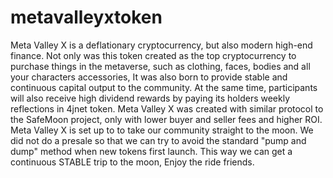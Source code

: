 # metavalleyxtoken
Meta Valley X is a deflationary cryptocurrency, but also modern high-end finance. Not only was this token created as the top cryptocurrency to purchase things in the metaverse, such as clothing, faces, bodies and all your characters accessories, It was also born to provide stable and continuous capital output to the community.  At the same time, participants will also receive high dividend rewards by paying its holders weekly reflections in 4jnet token. Meta Valley X was created with similar protocol to the SafeMoon project, only with lower buyer and seller fees and higher ROI. Meta Valley X is set up to to take our community straight to the moon. We did not do a presale so that we can try to avoid the standard "pump and dump" method when new tokens first launch. This way we can get a continuous STABLE trip to the moon, Enjoy the ride friends.
